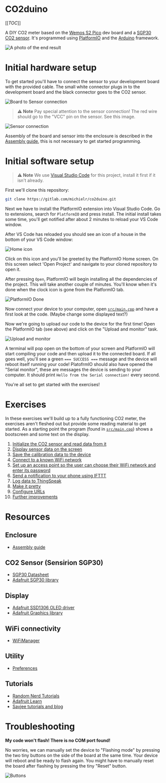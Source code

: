 # CO2duino

[[_TOC_]]

A DIY CO2 meter based on the [Wemos S2 Pico](https://www.wemos.cc/en/latest/s2/s2_pico.html) dev board and a [SGP30 CO2 sensor](https://www.tinytronics.nl/shop/nl/sensoren/lucht/gas/sgp30-tvoc-en-eco2-sensor-module). It's programmed using [PlatformIO](https://platformio.org/) and the [Arduino](https://www.arduino.cc/) framework.

![A photo of the end result](/assets/co2-meter.jpeg "Photo")

# Initial hardware setup

To get started you'll have to connect the sensor to your development board with the provided cable. The small white connector plugs in to the development board and the black connector goes to the CO2 sensor.

![Board to Sensor connection](/assets/board-sensor-connection.png "Board to Sensor connection")

> **:warning: Note** Pay special attention to the sensor connection! The red wire should go to the "VCC" pin on the sensor. See this image.

![Sensor connection](/assets/sensor-connection.png "Sensor connection")

Assembly of the board and sensor into the enclosure is described in the [Assembly guide](assembly.md), this is not necessary to get started programming.

# Initial software setup

> **:warning: Note** We use [Visual Studio Code](https://code.visualstudio.com/) for this project, install it first if it isn't already.

First we'll clone this repository:

```sh
git clone https://gitlab.com/michielr/co2duino.git
```

Next we have to install the PlatformIO extension into Visual Studio Code. Go to extensions, search for `PlatformIO` and press install. The initial install takes some time, you'll get notified after about 2 minutes to reload your VS Code window.

After VS Code has reloaded you should see an icon of a house in the bottom of your VS Code window:

![Home icon](/assets/home-icon.png "Home Icon")

Click on this icon and you'll be greeted by the PlatformIO Home screen. On this screen select 'Open Project' and navigate to your cloned repository to open it.

After pressing `Open`, PlatformIO will begin installing all the dependencies of the project. This will take another couple of minutes. You'll know when it's done when the clock icon is gone from the PlatformIO tab.

![PlatformIO Done](/assets/platform-io-done.png "PlatformIO Done")

Now connect your device to your computer, open [`src/main.cpp`](src/main.cpp) and have a first look at the code. (Maybe change some displayed text?)

Now we're going to upload our code to the device for the first time! Open the PlatformIO tab (see above) and click on the "Upload and monitor" task. 

![Upload and monitor](/assets/upload-and-monitor.png "Upload and monitor")

A terminal will pop open on the bottom of your screen and PlatformIO will start compiling your code and then upload it to the connected board. If all goes well, you'll see a green `=== SUCCESS ===` message and the device will reboot itself running your code! PlatofrmIO should also have opened the "Serial monitor", these are messages the device is sending to your computer. It should print `Hello from the Serial connection!` every second.

You're all set to get started with the exercises!

# Exercises

In these exercises we'll build up to a fully functioning CO2 meter, the exercises aren't fleshed out but provide some reading material to get started. As a starting point the program (found in [`src/main.cpp`](src/main.cpp)) shows a bootscreen and some text on the display.

1. [Initialize the CO2 sensor and read data from it](exercises/initialize-sensor.md)
2. [Display sensor data on the screen](exercises/display-sensor-data.md)
3. [Save the calibration data to the device](exercises/sensor-calibration.md)
4. [Connect to a known WiFi network](exercises/connect-wifi.md)
5. [Set up an access point so the user can choose their WiFi network and enter its password](exercises/access-point.md)
6. [Send a notification to your phone using IFTTT](exercises/send-notification.md)
7. [Log data to ThingSpeak](exercises/log-data.md)
8. [Make it pretty](exercises/make-it-pretty.md)
9. [Configure URLs](exercises/configure-urls.md)
9. [Further improvements](exercises/further-improvements.md)

# Resources

## Enclosure

- [Assembly guide](assembly.md)

## CO2 Sensor (Sensirion SGP30)

- [SGP30 Datasheet](https://sensirion.com/media/documents/984E0DD5/61644B8B/Sensirion_Gas_Sensors_Datasheet_SGP30.pdf)
- [Adafruit SGP30 library](https://github.com/adafruit/Adafruit_SGP30)

## Display

- [Adafruit SSD1306 OLED driver](https://github.com/adafruit/Adafruit_SSD1306)
- [Adafruit Graphics library](https://learn.adafruit.com/adafruit-gfx-graphics-library)

## WiFi connectivity

- [WiFiManager](https://github.com/tzapu/WiFiManager)

## Utility

- [Preferences](https://espressif-docs.readthedocs-hosted.com/projects/arduino-esp32/en/latest/api/preferences.html)

## Tutorials

- [Random Nerd Tutorials](https://randomnerdtutorials.com/)
- [Adafruit Learn](https://learn.adafruit.com/)
- [Savjee tutorials and blog](https://savjee.be/)

# Troubleshooting

**My code won't flash! There is no COM port found!**

No worries, we can manually set the device to "Flashing mode" by pressing the two tiny buttons on the side of the board at the same time. Your device will reboot and be ready to flash again. You might have to manually reset the board after flashing by pressing the tiny "Reset" button.

![Buttons](/assets/troubleshoot-reset.png "Buttons")
